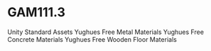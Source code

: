 # GAM111.3
Unity Standard Assets
Yughues Free Metal Materials
Yughues Free Concrete Materials
Yughues Free Wooden Floor Materials
